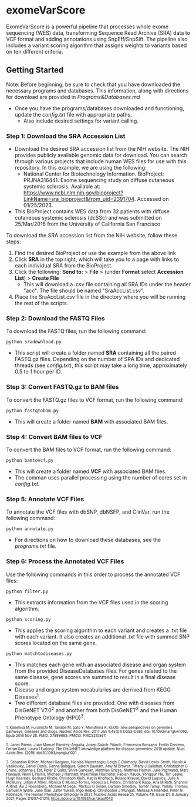 # exomeVarScore
ExomeVarScore is a powerful pipeline that processes whole exome sequencing (WES) data, transforming Sequence Read Archive (SRA) data to VCF format and adding annotations using SnpEff/SnpSift. The pipeline also includes a variant scoring algorithm that assigns weights to variants based on ten different criteria.

## Getting Started

Note: Before beginning, be sure to check that you have downloaded the necessary programs and databases. This information, along with directions for download are provided in _Programs&Databases.md_
  * Once you have the programs/databases downloaded and functioning, update the _config.txt_ file with appropriate paths.  
    * Also include desired settings for variant calling.

### Step 1: Download the SRA Accession List
  * Download the desired SRA accession list from the NIH website. The NIH provides publicly available genomic data for download. You can search through various projects that include human WES files for use with this repository. In this example, we are using the following:
    * National Center for Biotechnology Information. BioProject: PRJNA316441. Exome sequencing study on diffuse cutaneous systemic sclerosis. Available at: https://www.ncbi.nlm.nih.gov/bioproject?LinkName=sra_bioproject&from_uid=2391704. Accessed on 01/25/2023.
  * This BioProject contains WES data from 32 patients with diffuse cutaneous systemic sclerosis (dcSSc) and was submitted on 25/Mar/2016 from the University of California San Francisco  

To download the SRA accession list from the NIH website, follow these steps:
  1. Find the desired BioProject or use the example from the above link
  2. Click __SRA__ in the top right, which will take you to a page with links to each individual SRA from the BioProject.
  3. Click the following: __Send to:__ > __File__ > (under __Format__ select __Accession List__) > __Create File__
     * This will download a .csv file containing all SRA IDs under the header "acc". The file should be named "SraAccList.csv".
  4. Place the SraAccList.csv file in the directory where you will be running the rest of the scripts.

### Step 2: Download the FASTQ Files
To download the FASTQ files, run the following command:

`python sradownload.py`

  * This script will create a folder named __SRA__ containing all the paired FASTQ.gz files. Depending on the number of SRA IDs and dedicated threads (see _config.txt_), this script may take a long time, approximately 0.5 to 1 hour per ID.
  
### Step 3: Convert FASTQ.gz to BAM files

To convert the FASTQ.gz files to VCF format, run the following command:

`python fastqtobam.py`
* This will create a folder named __BAM__ with associated BAM files.  

### Step 4: Convert BAM files to VCF

To convert the BAM files to VCF format, run the following command:

`python bamtovcf.py`
* This will create a folder named __VCF__ with associated BAM files.
* The comman uses parallel processing using the number of cores set in _config.txt_.
  
### Step 5: Annotate VCF Files

To annotate the VCF files with dbSNP, dbNSFP, and ClinVar, run the following command:

`python annotate.py`
* For directions on how to download these databases, see the _programs.txt_ file.

### Step 6: Process the Annotated VCF Files

Use the following commands in this order to process the annotated VCF files:

`python filter.py`  
* This extracts information from the VCF files used in the scoring algorithm.  

`python scoring.py`  

* This applies the scoring algorithm to each variant and creates a .txt file with each variant. It also creates an additional .txt file with summed SNP scores located on the same gene.  

`python matchtodiseases.py`  
* This matches each gene with an associated disease and organ system from the provided DiseaseDatabases files. For genes related to the same disease, gene scores are summed to result in a final disease score.
* Disease and organ system vocabularies are derrived from KEGG Diseases<sup>1</sup>.
* Two different database files are provided. One with diseases from DisGeNET V7.0<sup>2</sup> and another from both DisGeNET<sup>2</sup> and the Human Phenotype Ontology (HPO)<sup>3</sup>.

<sub><sup>1. Kanehisa M, Furumichi M, Tanabe M, Sato Y, Morishima K. KEGG: new perspectives on genomes, pathways, diseases and drugs. Nucleic Acids Res. 2017 Jan 4;45(D1):D353-D361. doi: 10.1093/nar/gkw1092. Epub 2016 Nov 28. PMID: 27899662; PMCID: PMC5210567.</sup></sub></p>
<sub><sup>2. Janet Piñero, Juan Manuel Ramírez-Anguita, Josep Saüch-Pitarch, Francesco Ronzano, Emilio Centeno, Ferran Sanz, Laura I Furlong.
The DisGeNET knowledge platform for disease genomics: 2019 update. Nucl. Acids Res. (2019) doi:10.1093/nar/gkz1021</sup></sub></p>
<sub><sup>3. Sebastian Köhler, Michael Gargano, Nicolas Matentzoglu, Leigh C Carmody, David Lewis-Smith, Nicole A Vasilevsky, Daniel Danis, Ganna Balagura, Gareth Baynam, Amy M Brower, Tiffany J Callahan, Christopher G Chute, Johanna L Est, Peter D Galer, Shiva Ganesan, Matthias Griese, Matthias Haimel, Julia Pazmandi, Marc Hanauer, Nomi L Harris, Michael J Hartnett, Maximilian Hastreiter, Fabian Hauck, Yongqun He, Tim Jeske, Hugh Kearney, Gerhard Kindle, Christoph Klein, Katrin Knoflach, Roland Krause, David Lagorce, Julie A McMurry, Jillian A Miller, Monica C Munoz-Torres, Rebecca L Peters, Christina K Rapp, Ana M Rath, Shahmir A Rind, Avi Z Rosenberg, Michael M Segal, Markus G Seidel, Damian Smedley, Tomer Talmy, Yarlalu Thomas, Samuel A Wiafe, Julie Xian, Zafer Yüksel, Ingo Helbig, Christopher J Mungall, Melissa A Haendel, Peter N Robinson, The Human Phenotype Ontology in 2021, Nucleic Acids Research, Volume 49, Issue D1, 8 January 2021, Pages D1207–D1217, https://doi.org/10.1093/nar/gkaa1043</sup></sub></p>
